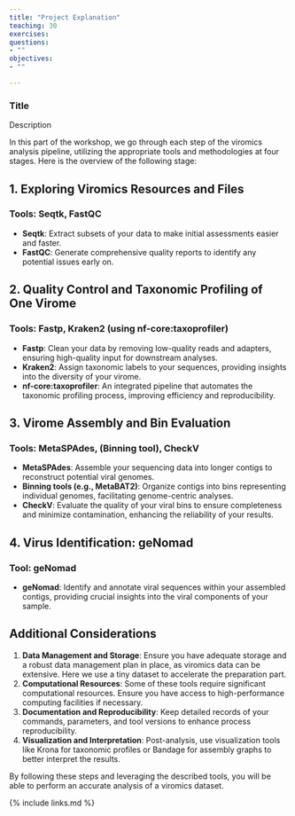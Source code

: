 ```yaml
---
title: "Project Explanation"
teaching: 30
exercises: 
questions:
- ""
objectives:
- ""

---
```


### Title
Description

In this part of the workshop, we go through each step of the viromics analysis pipeline, utilizing the appropriate tools and methodologies at four stages. Here is the overview of the following stage:

## 1. Exploring Viromics Resources and Files
### Tools: Seqtk, FastQC

- **Seqtk**: Extract subsets of your data to make initial assessments easier and faster.
- **FastQC**: Generate comprehensive quality reports to identify any potential issues early on.

## 2. Quality Control and Taxonomic Profiling of One Virome
### Tools: Fastp, Kraken2 (using nf-core:taxoprofiler)

- **Fastp**: Clean your data by removing low-quality reads and adapters, ensuring high-quality input for downstream analyses.
- **Kraken2**: Assign taxonomic labels to your sequences, providing insights into the diversity of your virome.
- **nf-core:taxoprofiler**: An integrated pipeline that automates the taxonomic profiling process, improving efficiency and reproducibility.

## 3. Virome Assembly and Bin Evaluation
### Tools: MetaSPAdes, (Binning tool), CheckV

- **MetaSPAdes**: Assemble your sequencing data into longer contigs to reconstruct potential viral genomes.
- **Binning tools (e.g., MetaBAT2)**: Organize contigs into bins representing individual genomes, facilitating genome-centric analyses.
- **CheckV**: Evaluate the quality of your viral bins to ensure completeness and minimize contamination, enhancing the reliability of your results.

## 4. Virus Identification: geNomad
### Tool: geNomad

- **geNomad**: Identify and annotate viral sequences within your assembled contigs, providing crucial insights into the viral components of your sample.

## Additional Considerations

1. **Data Management and Storage**: Ensure you have adequate storage and a robust data management plan in place, as viromics data can be extensive. Here we use a tiny dataset to accelerate the preparation part. 
2. **Computational Resources**: Some of these tools require significant computational resources. Ensure you have access to high-performance computing facilities if necessary.
3. **Documentation and Reproducibility**: Keep detailed records of your commands, parameters, and tool versions to enhance process reproducibility.
4. **Visualization and Interpretation**: Post-analysis, use visualization tools like Krona for taxonomic profiles or Bandage for assembly graphs to better interpret the results.

By following these steps and leveraging the described tools, you will be able to perform an accurate analysis of a viromics dataset. 

{% include links.md %}

